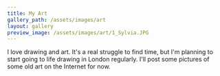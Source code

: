 ```yaml
---
title: My Art
gallery_path: /assets/images/art
layout: gallery
preview_image: /assets/images/art/1_Sylvia.JPG
---
```


I love drawing and art. It's a real struggle to find time, but I'm planning to start going to life drawing in London regularly. I'll post some pictures of some old art on the Internet for now.
